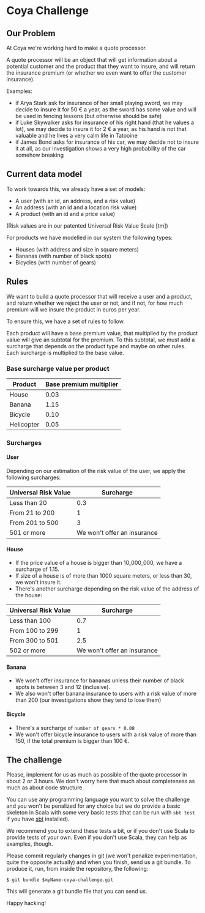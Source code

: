  # Coya Challenge

## Our Problem

At Coya we're working hard to make a quote processor.

A quote processor will be an object that will get information about a potential customer and the product that they want to insure, and will return the insurance premium (or whether we even want to offer the customer insurance).

Examples:

- if Arya Stark ask for insurance of her small playing sword, we may decide to insure it for 50 € a year, as the sword has some value and will be used in fencing lessons (but otherwise should be safe)
- if Luke Skywalker asks for insurance of his right hand (that he values a lot), we may decide to insure it for 2 € a year, as his hand is not that valuable and he lives a very calm life in Tatooine
- if James Bond asks for insurance of his car, we may decide not to insure it at all, as our investigation shows a very high probability of the car somehow breaking

## Current data model

To work towards this, we already have a set of models:

- A user (with an id, an address, and a risk value)
- An address (with an id and a location risk value)
- A product (with an id and a price value)

(Risk values are in our patented Universal Risk Value Scale [tm])

For products we have modelled in our system the following types:

- Houses (with address and size in square meters)
- Bananas (with number of black spots)
- Bicycles (with number of gears)

## Rules

We want to build a quote processor that will receive a user and a product, and return whether we reject the user or not, and if not, for how much premium will we insure the product in euros per year.

To ensure this, we have a set of rules to follow.

Each product will have a base premium value, that multiplied by the product value will give an subtotal for the premium. To this subtotal, we must add a surcharge that depends on the product type and maybe on other rules. Each surcharge is multiplied to the base value.

### Base surcharge value per product

| Product    | Base premium multiplier |
|------------|-------------------------|
| House      | 0.03                    |
| Banana     | 1.15                    |
| Bicycle    | 0.10                    |
| Helicopter | 0.05                    |

### Surcharges

#### User

Depending on our estimation of the risk value of the user, we apply the following surcharges:

| Universal Risk Value | Surcharge                   |
|----------------------|-----------------------------|
| Less than 20         | 0.3                         |
| From 21 to 200       | 1                           |
| From 201 to 500      | 3                           |
| 501 or more          | We won't offer an insurance |

#### House

- If the price value of a house is bigger than 10_000_000, we have a surcharge of 1.15.
- If size of a house is of more than 1000 square meters, or less than 30, we won't insure it.
- There's another surcharge depending on the risk value of the address of the house:

| Universal Risk Value | Surcharge                   |
|----------------------|-----------------------------|
| Less than 100        | 0.7                         |
| From 100 to 299      | 1                           |
| From 300 to 501      | 2.5                         |
| 502 or more          | We won't offer an insurance |

#### Banana

- We won't offer insurance for bananas unless their number of black spots is between 3 and 12 (inclusive).
- We also won't offer banana insurance to users with a risk value of more than 200 (our investigations show they tend to lose them)

#### Bicycle

- There's a surcharge of `number of gears * 0.08`
- We won't offer bicycle insurance to users with a risk value of more than 150, if the total premium is bigger than 100 €.

## The challenge

Please, implement for us as much as possible of the quote processor in about 2 or 3 hours. We don't worry here that much about completeness as much as about code structure.

You can use any programming language you want to solve the challenge and you won't be penalized for any choice but we do provide a basic skeleton in Scala with some very basic tests (that can be run with `sbt test` if you have [sbt](http://www.scala-sbt.org/) installed).

We recommend you to extend these tests a bit, or if you don't use Scala to provide tests of your own. Even if you don't use Scala, they can help as examples, though.

Please commit regularly changes in git (we won't penalize experimentation, quite the opposite actually) and when you finish, send us a git bundle. To produce it, run, from inside the repository, the following:

```
$ git bundle $myName-coya-challenge.git
```

This will generate a git bundle file that you can send us.

Happy hacking!
